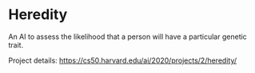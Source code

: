 # **Heredity**

An AI to assess the likelihood that a person will have a particular genetic trait.

Project details: https://cs50.harvard.edu/ai/2020/projects/2/heredity/

